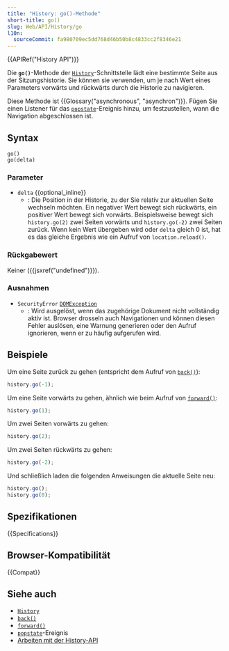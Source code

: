 ```yaml
---
title: "History: go()-Methode"
short-title: go()
slug: Web/API/History/go
l10n:
  sourceCommit: fa980709ec5dd768d46b50b8c4833cc2f8346e21
---
```


{{APIRef("History API")}}

Die **`go()`**-Methode der [`History`](/de/docs/Web/API/History)-Schnittstelle lädt eine bestimmte Seite aus der Sitzungshistorie. Sie können sie verwenden, um je nach Wert eines Parameters vorwärts und rückwärts durch die Historie zu navigieren.

Diese Methode ist {{Glossary("asynchronous", "asynchron")}}. Fügen Sie einen Listener für das [`popstate`](/de/docs/Web/API/Window/popstate_event)-Ereignis hinzu, um festzustellen, wann die Navigation abgeschlossen ist.

## Syntax

```js-nolint
go()
go(delta)
```

### Parameter

- `delta` {{optional_inline}}
  - : Die Position in der Historie, zu der Sie relativ zur aktuellen Seite wechseln möchten. Ein negativer Wert bewegt sich rückwärts, ein positiver Wert bewegt sich vorwärts. Beispielsweise bewegt sich `history.go(2)` zwei Seiten vorwärts und `history.go(-2)` zwei Seiten zurück. Wenn kein Wert übergeben wird oder `delta` gleich 0 ist, hat es das gleiche Ergebnis wie ein Aufruf von `location.reload()`.

### Rückgabewert

Keiner ({{jsxref("undefined")}}).

### Ausnahmen

- `SecurityError` [`DOMException`](/de/docs/Web/API/DOMException)
  - : Wird ausgelöst, wenn das zugehörige Dokument nicht vollständig aktiv ist. Browser drosseln auch Navigationen und können diesen Fehler auslösen, eine Warnung generieren oder den Aufruf ignorieren, wenn er zu häufig aufgerufen wird.

## Beispiele

Um eine Seite zurück zu gehen (entspricht dem Aufruf von [`back()`](/de/docs/Web/API/History/back)):

```js
history.go(-1);
```

Um eine Seite vorwärts zu gehen, ähnlich wie beim Aufruf von [`forward()`](/de/docs/Web/API/History/forward):

```js
history.go(1);
```

Um zwei Seiten vorwärts zu gehen:

```js
history.go(2);
```

Um zwei Seiten rückwärts zu gehen:

```js
history.go(-2);
```

Und schließlich laden die folgenden Anweisungen die aktuelle Seite neu:

```js
history.go();
history.go(0);
```

## Spezifikationen

{{Specifications}}

## Browser-Kompatibilität

{{Compat}}

## Siehe auch

- [`History`](/de/docs/Web/API/History)
- [`back()`](/de/docs/Web/API/History/back)
- [`forward()`](/de/docs/Web/API/History/forward)
- [`popstate`](/de/docs/Web/API/Window/popstate_event)-Ereignis
- [Arbeiten mit der History-API](/de/docs/Web/API/History_API/Working_with_the_History_API)
